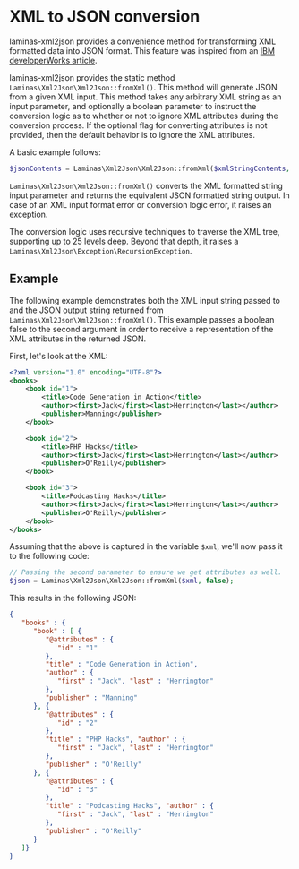 # XML to JSON conversion

laminas-xml2json provides a convenience method for transforming XML formatted data
into JSON format.  This feature was inspired from an [IBM developerWorks
article](http://www.ibm.com/developerworks/xml/library/x-xml2jsonphp/).

laminas-xml2json provides the static method `Laminas\Xml2Json\Xml2Json::fromXml()`.
This method will generate JSON from a given XML input. This method takes any
arbitrary XML string as an input parameter, and optionally a boolean parameter
to instruct the conversion logic as to whether or not to ignore XML attributes
during the conversion process. If the optional flag for converting attributes is
not provided, then the default behavior is to ignore the XML attributes.

A basic example follows:

```php
$jsonContents = Laminas\Xml2Json\Xml2Json::fromXml($xmlStringContents, true);
```

`Laminas\Xml2Json\Xml2Json::fromXml()` converts the XML formatted string input
parameter and returns the equivalent JSON formatted string output. In case of an
XML input format error or conversion logic error, it raises an exception.

The conversion logic uses recursive techniques to traverse the XML tree,
supporting up to 25 levels deep. Beyond that depth, it raises a
`Laminas\Xml2Json\Exception\RecursionException`.

## Example

The following example demonstrates both the XML input string passed to and the JSON
output string returned from `Laminas\Xml2Json\Xml2Json::fromXml()`. This example
passes a boolean false to the second argument in order to receive a
representation of the XML attributes in the returned JSON.

First, let's look at the XML:

```xml
<?xml version="1.0" encoding="UTF-8"?>
<books>
    <book id="1">
        <title>Code Generation in Action</title>
        <author><first>Jack</first><last>Herrington</last></author>
        <publisher>Manning</publisher>
    </book>

    <book id="2">
        <title>PHP Hacks</title>
        <author><first>Jack</first><last>Herrington</last></author>
        <publisher>O'Reilly</publisher>
    </book>

    <book id="3">
        <title>Podcasting Hacks</title>
        <author><first>Jack</first><last>Herrington</last></author>
        <publisher>O'Reilly</publisher>
    </book>
</books>
```

Assuming that the above is captured in the variable `$xml`, we'll now pass it to
the following code:

```php
// Passing the second parameter to ensure we get attributes as well.
$json = Laminas\Xml2Json\Xml2Json::fromXml($xml, false);
```

This results in the following JSON:

```json
{
   "books" : {
      "book" : [ {
         "@attributes" : {
            "id" : "1"
         },
         "title" : "Code Generation in Action",
         "author" : {
            "first" : "Jack", "last" : "Herrington"
         },
         "publisher" : "Manning"
      }, {
         "@attributes" : {
            "id" : "2"
         },
         "title" : "PHP Hacks", "author" : {
            "first" : "Jack", "last" : "Herrington"
         },
         "publisher" : "O'Reilly"
      }, {
         "@attributes" : {
            "id" : "3"
         },
         "title" : "Podcasting Hacks", "author" : {
            "first" : "Jack", "last" : "Herrington"
         },
         "publisher" : "O'Reilly"
      }
   ]}
}
```
